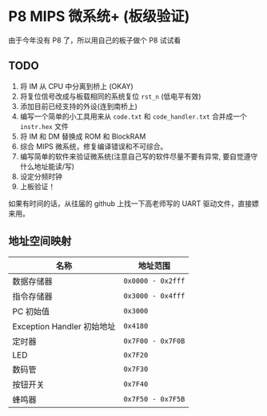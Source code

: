 # P8 MIPS 微系统+ (板级验证)

由于今年没有 P8 了，所以用自己的板子做个 P8 试试看

## TODO

1. 将 IM 从 CPU 中分离到桥上 (OKAY)
2. 将复位信号改成与板载相同的系统复位 `rst_n` (低电平有效)
3. 添加目前已经支持的外设(连到南桥上)
4. 编写一个简单的小工具用来从 `code.txt` 和 `code_handler.txt` 合并成一个 `instr.hex` 文件
5. 将 IM 和 DM 替换成 ROM 和 BlockRAM 
6. 综合 MIPS 微系统，修复编译错误和不可综合。
7. 编写简单的软件来验证微系统(注意自己写的软件尽量不要有异常, 要自觉遵守什么地址能读/写)
8. 设定分频时钟
9. 上板验证！

如果有时间的话，从往届的 github 上找一下高老师写的 UART 驱动文件，直接嫖来用。

## 地址空间映射

| 名称                       | 地址范围          |
| -------------------------- | ----------------- |
| 数据存储器                 | `0x0000 - 0x2fff` |
| 指令存储器                 | `0x3000 - 0x4fff` |
| PC 初始值                  | `0x3000`          |
| Exception Handler 初始地址 | `0x4180`          |
| 定时器                     | `0x7F00 - 0x7F0B` |
| LED                        | `0x7F20`          |
| 数码管                     | `0x7F30`          |
| 按钮开关                   | `0x7F40`          |
| 蜂鸣器                     | `0x7F50 - 0x7F5B` |

